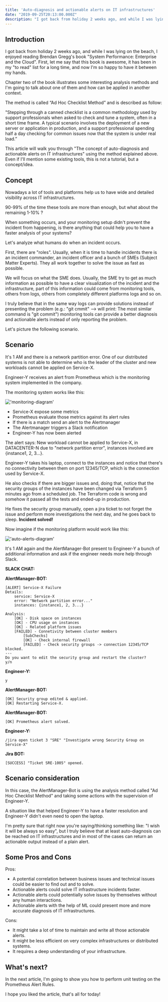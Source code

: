 ```yaml
---
title: 'Auto-diagnosis and actionable alerts on IT infrastructures'
date: "2019-09-25T20:13:00.000Z"
description: "I got back from holiday 2 weeks ago, and while I was lying on the beach, I enjoyed reading Brendan Gregg's book 'System Performance: Enterprise and the Cloud'. First, let me say that this book is awesome, it has been in my 'to read' list for a long time, and now I'm so happy to have it between my hands..."
---
```


## Introduction

I got back from holiday 2 weeks ago, and while I was lying on the beach, I enjoyed reading Brendan Gregg's book "System Performance: Enterprise and the Cloud". First, let me say that this book is awesome, it has been in my "to read" list for a long time, and now I'm so happy to have it between my hands.

Chapter two of the book illustrates some interesting analysis methods and I'm going to talk about one of them and how can be applied in another context.

The method is called “Ad Hoc Checklist Method” and is described as follow:

"Stepping through a canned checklist is a common methodology used by support professionals when asked to check and tune a system, often in a short time frame. 
A typical scenario involves the deployment of a new server or application in production, 
and a support professional spending half a day checking for common issues now that the system is under real load.”

This article will walk you through "The concept of auto-diagnosis and actionable alerts on IT infrastructures" using the method explained above.
Even if I'll mention some existing tools, this is not a tutorial, but a concept/idea.

## Concept

Nowadays a lot of tools and platforms help us to have wide and detailed visibility across IT infrastructures.

90-99% of the time these tools are more than enough, but what about the remaining 1-10% ?

When something occurs, and your monitoring setup didn't prevent the incident from happening, is there anything that could help you to have a faster analysis of your systems?

Let's analyze what humans do when an incident occurs.

First, there are "roles". Usually, when it is time to handle incidents there is an incident commander, an incident officer and a bunch of SMEs (Subject Matter Experts). They all work together to solve the issue as fast as possible.

We will focus on what the SME does. Usually, the SME try to get as much information as possible to have a clear visualization of the incident and the infrastructure, part of this information could come from monitoring tools, others from logs, others from completely different platforms logs and so on.

I truly believe that in the same way logs can provide solutions instead of presenting the problem (e.g.: "git cmmit" --> will print: The most similar command is "git commit") monitoring tools can provide a better diagnosis and actionable alerts instead of only reporting the problem.

Let's picture the following scenario.

## Scenario

It's 1 AM and there is a network partition error. One of our distributed systems is not able to determine who is the leader of the cluster and new workloads cannot be applied on Service-X.

Engineer-Y receives an alert from Prometheus which is the monitoring system implemented in the company.

The monitoring system works like this:

!['monitoring-diagram'](./non-actionable-alerts.png)

* Service-X expose some metrics
* Prometheus evaluate those metrics against its alert rules
* If there is a match send an alert to the Alertmanager
* The Alertmanager triggers a Slack notification 
* Engineer-Y has now been alerted

The alert says: 
New workload cannot be applied to Service-X, in DATACENTER-N due to "network partition error", instances involved are {instance1, 2, 3...}.

Engineer-Y takes his laptop, connect to the instances and notice that there's no connectivity between them on port 12345/TCP, which is the connection used by Service-X.

He also checks if there are bigger issues and, doing that, notice that the security groups of the instances have been changed via Terraform 5 minutes ago from a scheduled job. 
The Terraform code is wrong and somehow it passed all the tests and ended-up in production. 

He fixes the security group manually, open a jira ticket to not forget the issue and perform more investigations the next day, and he goes back to sleep.
**Incident solved!**

Now imagine if the monitoring platform would work like this:

!['auto-alerts-diagram'](./actionable-alerts.png)

It's 1 AM again and the AlertManager-Bot present to Engineer-Y a bunch of additional information and ask if the engineer needs more help through Slack.

**SLACK CHAT:**

**AlertManager-BOT:**
```
[ALERT] Service-X Failure
Details:
    service: Service-X
    error: "Network partition error..."
    instances: {instance1, 2, 3...}

Analysis:
    [OK] - Disk space on instances
    [OK] - CPU usage on instances 
    [OK] - Related platform issues
    [FAILED] - Connetivity between cluster members
        [SubChecks]
        [OK] - Check internal firewall
        [FAILED] - Check security groups -> connection 12345/TCP blocked.
---
Do you want to edit the security group and restart the cluster?
y/n
```
**Engineer-Y:**
```
y
```

**AlertManager-BOT:**
```
[OK] Security group edited & applied. 
[OK] Restarting Service-X.
```
**AlertManager-BOT:**
```
[OK] Prometheus alert solved.
```
**Engineer-Y:**
```
/jira open ticket 3 "SRE" "Investigate wrong Security Group on Service-X"
```
**Jira BOT:**
```
[SUCCESS] "Ticket SRE-1005" opened.
```

## Scenario consideration

In this case, the AlertManager-Bot is using the analysis method called "Ad Hoc Checklist Method" and taking some actions with the supervision of Engineer-Y.

A situation like that helped Engineer-Y to have a faster resolution and Engineer-Y didn't even need to open the laptop.

I'm pretty sure that right now you're saying/thinking something like: "I wish it will be always so easy", but I truly believe that at least auto-diagnosis can be reached on IT infrastructures and in most of the cases can return an actionable output instead of a plain alert.

## Some Pros and Cons

Pros:
* A potential correlation between business issues and technical issues could be easier to find out and to solve.
* Actionable alerts could solve IT infrastructure incidents faster.
* Actionable alerts could potentially solve issues by themselves without any human interactions.
* Actionable alerts with the help of ML could present more and more accurate diagnosis of IT infrastructures.

Cons:
* It might take a lot of time to maintain and write all those actionable alerts.
* It might be less efficient on very complex infrastructures or distributed systems.
* It requires a deep understanding of your infrastructure.

## What's next?

In the next article, I'm going to show you how to perform unit testing on the Prometheus Alert Rules.

I hope you liked the article, that's all for today!
